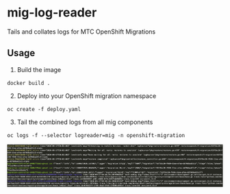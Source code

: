 # mig-log-reader
Tails and collates logs for MTC OpenShift Migrations

## Usage

1. Build the image 
```
docker build .
```

2. Deploy into your OpenShift migration namespace
```
oc create -f deploy.yaml
```

3. Tail the combined logs from all mig components
```
oc logs -f --selector logreader=mig -n openshift-migration
```

![logs](./doc/images/logs.png)
